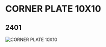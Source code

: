 # CORNER PLATE 10X10
## 2401
![CORNER PLATE 10X10](https://lc-www-live-s.legocdn.com/media/bricks/5/2/4297086.jpg)